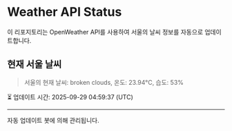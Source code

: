 
# Weather API Status

이 리포지토리는 OpenWeather API를 사용하여 서울의 날씨 정보를 자동으로 업데이트합니다.

## 현재 서울 날씨
> 서울의 현재 날씨: broken clouds, 온도: 23.94°C, 습도: 53%

⏳ 업데이트 시간: 2025-09-29 04:59:37 (UTC)

---
자동 업데이트 봇에 의해 관리됩니다.
